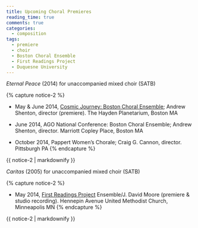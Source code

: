 ```yaml
---
title: Upcoming Choral Premieres
reading_time: true
comments: true
categories: 
  - composition
tags:
  - premiere
  - choir
  - Boston Choral Ensemble
  - First Readings Project
  - Duquesne University
---
```

_Eternal Peace_ (2014) for unaccompanied mixed choir (SATB) 

{% capture notice-2 %}
* May & June 2014, [Cosmic Journey: Boston Choral Ensemble][bco_cosmic_journey]; Andrew Shenton, director (premiere). The Hayden Planetarium, Boston MA

* June 2014, AGO National Conference: Boston Choral Ensemble; Andrew Shenton, director.
Marriott Copley Place, Boston MA

* October 2014, Pappert Women’s Chorale; Craig G. Cannon, director. Pittsburgh PA
{% endcapture %}

<div class="notice">
  {{ notice-2 | markdownify }}
</div>

_Caritas_ (2005) for unaccompanied mixed choir (SATB) 

{% capture notice-2 %}
* May 2014, [First Readings Project][frp_7] Ensemble/J. David Moore (premiere & studio recording). Hennepin Avenue United Methodist Church, Minneapolis MN
{% endcapture %}

<div class="notice">
  {{ notice-2 | markdownify }}
</div>

[bco_cosmic_journey]: http://www.bostonchoral.org/concerts/cosmic-journey/
[frp_7]: http://firstreadingsproject.org/2013/07/project-7/

